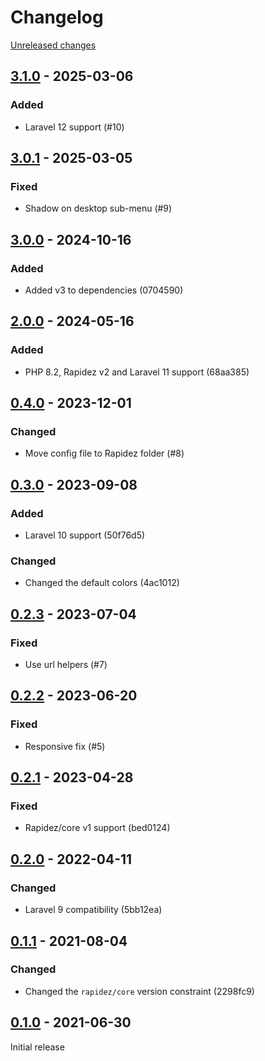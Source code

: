 # Changelog 

[Unreleased changes](https://github.com/rapidez/menu/compare/3.1.0...master)
## [3.1.0](https://github.com/rapidez/menu/releases/tag/3.1.0) - 2025-03-06

### Added

- Laravel 12 support (#10)

## [3.0.1](https://github.com/rapidez/menu/releases/tag/3.0.1) - 2025-03-05

### Fixed

- Shadow on desktop sub-menu (#9)

## [3.0.0](https://github.com/rapidez/menu/releases/tag/3.0.0) - 2024-10-16

### Added

- Added v3 to dependencies (0704590)


## [2.0.0](https://github.com/rapidez/menu/releases/tag/2.0.0) - 2024-05-16

### Added

- PHP 8.2, Rapidez v2 and Laravel 11 support (68aa385)

## [0.4.0](https://github.com/rapidez/menu/releases/tag/0.4.0) - 2023-12-01

### Changed

- Move config file to Rapidez folder (#8)

## [0.3.0](https://github.com/rapidez/menu/releases/tag/0.3.0) - 2023-09-08

### Added

- Laravel 10 support (50f76d5)

### Changed

- Changed the default colors (4ac1012)

## [0.2.3](https://github.com/rapidez/menu/releases/tag/0.2.3) - 2023-07-04

### Fixed

- Use url helpers (#7)

## [0.2.2](https://github.com/rapidez/menu/releases/tag/0.2.2) - 2023-06-20

### Fixed

- Responsive fix (#5)

## [0.2.1](https://github.com/rapidez/menu/releases/tag/0.2.1) - 2023-04-28

### Fixed

- Rapidez/core v1 support (bed0124)

## [0.2.0](https://github.com/rapidez/menu/releases/tag/0.2.0) - 2022-04-11

### Changed

- Laravel 9 compatibility (5bb12ea)

## [0.1.1](https://github.com/rapidez/menu/releases/tag/0.1.1) - 2021-08-04

### Changed

- Changed the `rapidez/core` version constraint (2298fc9)

## [0.1.0](https://github.com/rapidez/menu/releases/tag/0.1.0) - 2021-06-30

Initial release

